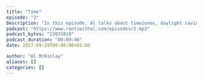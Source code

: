 ```yaml
---
title: "Time"
episode: "2"
Description: "In this episode, Al talks about timezones, daylight saving time, and his annoyances with them."
podcast: "https://www.rantswithal.com/episodes/2.mp3"
podcast_bytes: "23035819"
podcast_duration: "00:09:46"
date: 2017-09-29T00:00:00+01:00

author: "Al McKinlay"
aliases: []
categories: []
---
```

